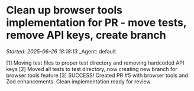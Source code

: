 # Clean up browser tools implementation for PR - move tests, remove API keys, create branch
_Started: 2025-06-26 18:18:13_
_Agent: default

[1] Moving test files to proper test directory and removing hardcoded API keys
[2] Moved all tests to test directory, now creating new branch for browser tools feature
[3] SUCCESS! Created PR #5 with browser tools and Zod enhancements. Clean implementation ready for review.
